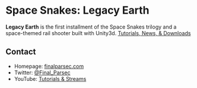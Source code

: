 Space Snakes: Legacy Earth
=========
**Legacy Earth** is the first installment of the Space Snakes trilogy and a space-themed rail shooter built with Unity3d. 
[Tutorials, News, & Downloads](http://finalparsec.com/tag/legacy-earth.html)

## Contact
* Homepage: [finalparsec.com](http://finalparsec.com)
* Twitter: [@Final_Parsec](https://twitter.com/Final_Parsec "@Final_Parsec on twitter")
* YouTube: [Tutorials & Streams](youtube.com/c/FinalParsec "Final Parsec on Youtube")
